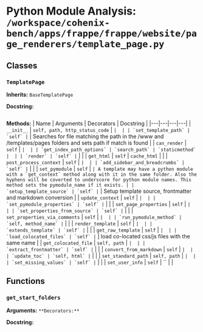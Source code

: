 # Python Module Analysis: `/workspace/cohenix-bench/apps/frappe/frappe/website/page_renderers/template_page.py`

## Classes

### `TemplatePage`
**Inherits:** `BaseTemplatePage`


**Docstring:**
```

```

**Methods:**
| Name | Arguments | Decorators | Docstring |
|---|---|---|---|
| `__init__` | `self, path, http_status_code` | `` |  |
| `set_template_path` | `self` | `` | Searches for file matching the path in the /www
and /templates/pages folders and sets path if match is found |
| `can_render` | `self` | `` |  |
| `get_index_path_options` | `search_path` | `staticmethod` |  |
| `render` | `self` | `` |  |
| `get_html` | `self` | `cache_html` |  |
| `post_process_context` | `self` | `` |  |
| `add_sidebar_and_breadcrumbs` | `self` | `` |  |
| `set_pymodule` | `self` | `` | A template may have a python module with a `get_context` method along with it in the
same folder. Also the hyphens will be coverted to underscore for python module names.
This method sets the pymodule_name if it exists. |
| `setup_template_source` | `self` | `` | Setup template source, frontmatter and markdown conversion |
| `update_context` | `self` | `` |  |
| `set_pymodule_properties` | `self` | `` |  |
| `set_page_properties` | `self` | `` |  |
| `set_properties_from_source` | `self` | `` |  |
| `set_properties_via_comments` | `self` | `` |  |
| `run_pymodule_method` | `self, method_name` | `` |  |
| `render_template` | `self` | `` |  |
| `extends_template` | `self` | `` |  |
| `get_raw_template` | `self` | `` |  |
| `load_colocated_files` | `self` | `` | load co-located css/js files with the same name |
| `get_colocated_file` | `self, path` | `` |  |
| `extract_frontmatter` | `self` | `` |  |
| `convert_from_markdown` | `self` | `` |  |
| `update_toc` | `self, html` | `` |  |
| `set_standard_path` | `self, path` | `` |  |
| `set_missing_values` | `self` | `` |  |
| `set_user_info` | `self` | `` |  |





## Functions

### `get_start_folders`
**Arguments:** ``
**Decorators:** ``

**Docstring:**
```

```

